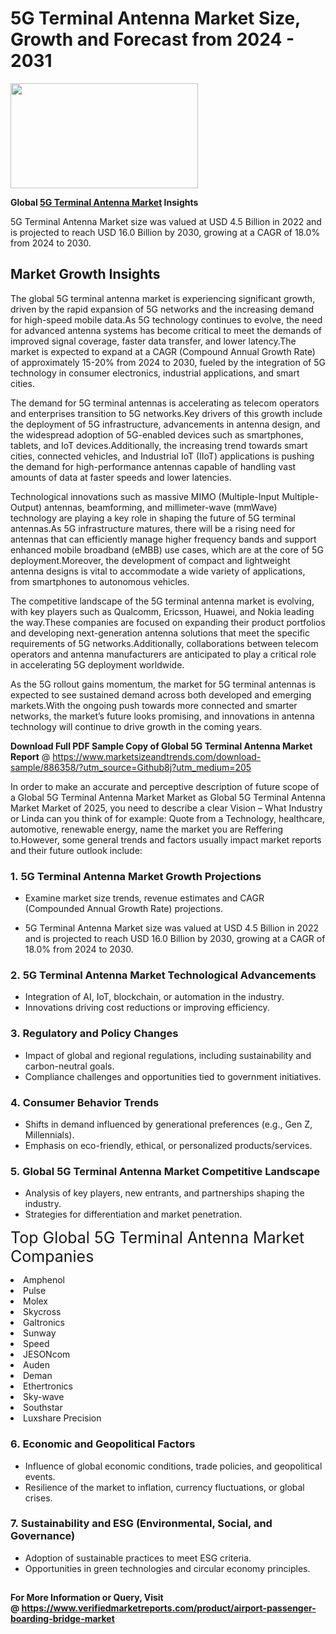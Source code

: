 <H1>5G Terminal Antenna Market Size, Growth and Forecast from 2024 - 2031</H1><img class="aligncenter size-medium wp-image-584254" src="https://thirdeyenews.in/wp-content/uploads/2024/09/Global-Market-Research-300x168.jpeg" alt="" width="300" height="168" /><p><strong>Global&nbsp;<a href="https://www.marketsizeandtrends.com/download-sample/886358/?utm_source=Github8j?utm_medium=205">5G Terminal Antenna Market</a> Insights</strong></p><p>5G Terminal Antenna Market size was valued at USD 4.5 Billion in 2022 and is projected to reach USD 16.0 Billion by 2030, growing at a CAGR of 18.0% from 2024 to 2030.</p><p><h2>Market Growth Insights</h2> <p>The global 5G terminal antenna market is experiencing significant growth, driven by the rapid expansion of 5G networks and the increasing demand for high-speed mobile data.As 5G technology continues to evolve, the need for advanced antenna systems has become critical to meet the demands of improved signal coverage, faster data transfer, and lower latency.The market is expected to expand at a CAGR (Compound Annual Growth Rate) of approximately 15-20% from 2024 to 2030, fueled by the integration of 5G technology in consumer electronics, industrial applications, and smart cities.</p> <p>The demand for 5G terminal antennas is accelerating as telecom operators and enterprises transition to 5G networks.Key drivers of this growth include the deployment of 5G infrastructure, advancements in antenna design, and the widespread adoption of 5G-enabled devices such as smartphones, tablets, and IoT devices.Additionally, the increasing trend towards smart cities, connected vehicles, and Industrial IoT (IIoT) applications is pushing the demand for high-performance antennas capable of handling vast amounts of data at faster speeds and lower latencies.</p> <p>Technological innovations such as massive MIMO (Multiple-Input Multiple-Output) antennas, beamforming, and millimeter-wave (mmWave) technology are playing a key role in shaping the future of 5G terminal antennas.As 5G infrastructure matures, there will be a rising need for antennas that can efficiently manage higher frequency bands and support enhanced mobile broadband (eMBB) use cases, which are at the core of 5G deployment.Moreover, the development of compact and lightweight antenna designs is vital to accommodate a wide variety of applications, from smartphones to autonomous vehicles.</p> <p>The competitive landscape of the 5G terminal antenna market is evolving, with key players such as Qualcomm, Ericsson, Huawei, and Nokia leading the way.These companies are focused on expanding their product portfolios and developing next-generation antenna solutions that meet the specific requirements of 5G networks.Additionally, collaborations between telecom operators and antenna manufacturers are anticipated to play a critical role in accelerating 5G deployment worldwide.</p> <p>As the 5G rollout gains momentum, the market for 5G terminal antennas is expected to see sustained demand across both developed and emerging markets.With the ongoing push towards more connected and smarter networks, the market’s future looks promising, and innovations in antenna technology will continue to drive growth in the coming years.</p> <p><span class=""><strong>Download Full PDF Sample Copy of Global 5G Terminal Antenna Market Report</strong> @ <a href="https://www.marketsizeandtrends.com/download-sample/886358/?utm_source=Github8j?utm_medium=205" target="_blank">https://www.marketsizeandtrends.com/download-sample/886358/?utm_source=Github8j?utm_medium=205</a></span></p><p>In order to make an accurate and perceptive description of future scope of a Global&nbsp;5G Terminal Antenna Market Market as Global&nbsp;5G Terminal Antenna Market Market of 2025, you need to describe a clear Vision &ndash; What Industry or Linda can you think of for example: Quote from a Technology, healthcare, automotive, renewable energy, name the market you are Reffering to.However, some general trends and factors usually impact market reports and their future outlook include:</p><h3>1.&nbsp;<strong>5G Terminal Antenna Market Growth Projections</strong></h3><ul><li>Examine market size trends, revenue estimates and CAGR (Compounded Annual Growth Rate) projections.</li><li><p>5G Terminal Antenna Market size was valued at USD 4.5 Billion in 2022 and is projected to reach USD 16.0 Billion by 2030, growing at a CAGR of 18.0% from 2024 to 2030.</p></li></ul><h3>2.&nbsp;<strong>5G Terminal Antenna Market Technological Advancements</strong></h3><ul><li>Integration of AI, IoT, blockchain, or automation in the industry.</li><li>Innovations driving cost reductions or improving efficiency.</li></ul><h3>3.&nbsp;<strong>Regulatory and Policy Changes</strong></h3><ul><li>Impact of global and regional regulations, including sustainability and carbon-neutral goals.</li><li>Compliance challenges and opportunities tied to government initiatives.</li></ul><h3>4.&nbsp;<strong>Consumer Behavior Trends</strong></h3><ul><li>Shifts in demand influenced by generational preferences (e.g., Gen Z, Millennials).</li><li>Emphasis on eco-friendly, ethical, or personalized products/services.</li></ul><h3>5.&nbsp;<strong>Global 5G Terminal Antenna Market Competitive Landscape</strong></h3><ul><li>Analysis of key players, new entrants, and partnerships shaping the industry.</li><li>Strategies for differentiation and market penetration.</li></ul><p data-pm-slice="1 1 []"><span style="color: inherit; font-family: inherit; font-size: 25px;">Top Global 5G Terminal Antenna Market Companies</span></p><div class="" data-test-id=""><p><li>Amphenol</li><li> Pulse</li><li> Molex</li><li> Skycross</li><li> Galtronics</li><li> Sunway</li><li> Speed</li><li> JESONcom</li><li> Auden</li><li> Deman</li><li> Ethertronics</li><li> Sky-wave</li><li> Southstar</li><li> Luxshare Precision</li></p></div><h3>6.&nbsp;<strong>Economic and Geopolitical Factors</strong></h3><ul><li>Influence of global economic conditions, trade policies, and geopolitical events.</li><li>Resilience of the market to inflation, currency fluctuations, or global crises.</li></ul><h3>7.&nbsp;<strong>Sustainability and ESG (Environmental, Social, and Governance)</strong></h3><ul><li>Adoption of sustainable practices to meet ESG criteria.</li><li>Opportunities in green technologies and circular economy principles.</li></ul><h2><strong style="font-size: 14px;">For More Information or Query, Visit @&nbsp;</strong><a style="background-color: #ffffff; font-size: 14px;" href="https://www.marketsizeandtrends.com/report/5g-terminal-antenna-market/" target="_blank">https://www.verifiedmarketreports.com/product/airport-passenger-boarding-bridge-market</a></h2>
